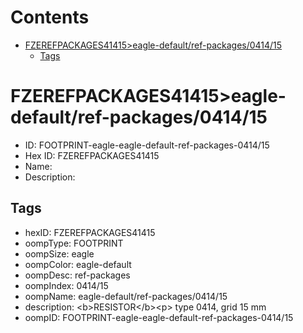 



Contents
========

* [FZEREFPACKAGES41415>eagle-default/ref-packages/0414/15](#fzerefpackages41415eagle-defaultref-packages041415)
	* [Tags](#tags)

# FZEREFPACKAGES41415>eagle-default/ref-packages/0414/15

- ID: FOOTPRINT-eagle-eagle-default-ref-packages-0414/15
- Hex ID: FZEREFPACKAGES41415
- Name: 
- Description: 

## Tags

- hexID: FZEREFPACKAGES41415
- oompType: FOOTPRINT
- oompSize: eagle
- oompColor: eagle-default
- oompDesc: ref-packages
- oompIndex: 0414/15
- oompName: eagle-default/ref-packages/0414/15
- description: &lt;b&gt;RESISTOR&lt;/b&gt;&lt;p&gt;&#xD;
type 0414, grid 15 mm
- oompID: FOOTPRINT-eagle-eagle-default-ref-packages-0414/15
